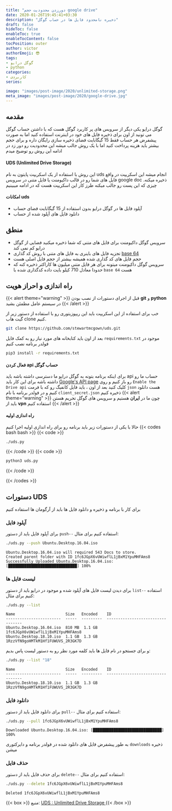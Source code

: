 ```yaml
---
title: "دورزدن محدودیت حجم google drive"
date: 2020-01-26T19:45:41+03:30
description: "ذخیره نامحدود فایل ها در حساب گوگل"
draft: false
hideToc: false
enableToc: true
enableTocContent: false
tocPosition: outer
author: victor
authorEmoji: 😎
tags: 
- گوگل درایو
- python
categories:
- کاربردی
series:

image: "images/post-image/2020/unlimited-storage.png"
meta_image: "images/post-image/2020/google-drive.jpg"
---
```

## مقدمه
گوگل درایو یکی دیگر از سرویس های پر کاربرد گوگل هست که با داشتن حساب گوگل می تونید از اون برای ذخیره فایل های خود در اینترنت استفاده کنید اما به صورت پیشفرض هر حساب فقط 15 گیگابایت فضای ذخیره سازی رایگان داره و برای حجم بیشتر باید هزینه پرداخت کنید اما با یک روش جالب میشه این محدودیت رو دور زد در ادامه این روش رو توضیح میدم
#### UDS (Unlimited Drive Storage)
این روش با استفاده از یک اسکریپت پایتون به نام uds انجام میشه این اسکریپت در واقع فایل های شما رو در قالب داکیومنت یا فایل متنی در سرویس google doc ذخیره میکنه. چیزی که این پست رو جالب میکنه طرز کار این اسکریپت هست که در ادامه میبینیم 
#### امکانات uds
* آپلود فایل ها در گوگل درایو بدون استفاده از 15‍ گیگابایت فضای حساب
* دانلود فایل های آپلود شده از حساب
## منطق 
* سرویس گوگل داکیومنت برای فایل های متنی که شما ذخیره میکنید فضایی از گوگل درایو کم نمی کند
* تجزیه فایل های باینری به فایل های متنی با روش کد گذاری [base 64](https://en.wikipedia.org/wiki/Base64)
* حجم فایل های کد گذاری شده همیشه بیشتر از حجم فایل اصلی هست
* سرویس گوگل داکیومنت میتونه برای هر فایل متنی میلیون ها کاراکتر ذخیره کنه که حدودا معادل 710 کیلو بایت داده کدگذاری شده با `base 64‍` هست
## راه اندازی و احراز هویت
{{< alert theme="warning" >}}
قبل از اجرای دستورات از نصب بودن **git** و **python** در سیستم عامل مطمئن بشید
{{< /alert >}}

خب برای استفاده از این اسکریپت باید این ریپوزیتوری رو با استفاده از دستور زیر از گیت هاب clone کنیم.

```bash
git clone https://github.com/stewartmcgown/uds.git
```

بعد از اون باید کتابخانه های مورد نیاز رو به کمک فایل `requirements.txt` موجود در فولدر برنامه نصب کنیم

```bash
pip3 install -r requirements.txt
```
#### فعال کردن api حساب گوگل 
برای اینکه برنامه بتونه به گوگل درایو ما دسترسی داشته باشه باید api حساب ما رو داشته باشه برای این کار باید [ Google's API page](https://developers.google.com/drive/api/v3/quickstart/python) رو باز کنیم
و روی `Enable the Drive api` کلیک کنید
بعد از اون ، باید فایل کانفیگ رو که با فرمت `json` هست دانلود کنیم و در فولدر برنامه با نام `client_secret.json` ذخیره کنیم
{{< alert theme="warning" >}}
چون ما در **ایران** هستیم و سرویس های گوگل تحریم هستن باید از **vpn‍** استفاده کنیم
{{< /alert >}}

#### راه اندازی اولیه
حالا با یکی از دستورات زیر باید برنامه رو برای راه اندازی اولیه اجرا کنیم
{{< codes bash bash >}}
  {{< code >}}
  ```bash
  ./uds.py 
  ```
  {{< /code >}}
  {{< code >}}

  ```bash
  python3 uds.py
  ```
  {{< /code >}}

{{< /codes >}}

## دستورات UDS
برای کار با برنامه و ذخیره و دانلود فایل ها باید از آرگومان ها استفاده کنیم 
### آپلود فایل 
برای آپلود فایل باید از دستور `push--` استفاده کنیم برای مثال:
```bash
./uds.py --push Ubuntu.Desktop.16.04.iso
```
```result
Ubuntu.Desktop.16.04.iso will required 543 Docs to store.
Created parent folder with ID 1fc6JGpX6vUWiwflL1jBxM1YpuMHFAms8
Successfully Uploaded Ubuntu.Desktop.16.04.iso: [██████████████████████████████] 100%
```
### لیست فایل ها
برای دیدن لیست فایل های آپلود شده و موجود در درایو باید از دستور `list--` استفاده کنیم برای مثال:
```bash
./uds.py --list
```
```result
Name                      Size   Encoded    ID
------------------------  -----  ---------  ---------------------------------  
Ubuntu.Desktop.16.04.iso  810 MB  1.1 GB    1fc6JGpX6vUWiwflL1jBxM1YpuMHFAms8
Ubuntu.Desktop.18.10.iso  1.1 GB  1.3 GB    1RzzVfN9goHMTkM1Hf1FUWUVS_2R3GK7D
```
و برای جستجو در نام فایل ها باید کلمه مورد نظر رو به دستور لیست پاس بدیم:
```bash
./uds.py --list "18"
```
```result
Name                      Size   Encoded    ID
------------------------  -----  ---------  ---------------------------------  
Ubuntu.Desktop.18.10.iso  1.1 GB  1.3 GB    1RzzVfN9goHMTkM1Hf1FUWUVS_2R3GK7D
```
### دانلود فایل
برای دانلود فایل باید از دستور `pull--` استفاده کنیم برای مثال:
```bash
./uds.py --pull 1fc6JGpX6vUWiwflL1jBxM1YpuMHFAms8
```
```result
Downloaded Ubuntu.Desktop.16.04.iso: [██████████████████████████████] 100%
```

به طور پیشفرض فایل های دانلود شده در فولدر برنامه و دایرکتوری `downloads` ذخیره میشن

### حذف فایل
برای حذف فایل باید از دستور `delete--` استفاده کنیم برای مثال:
```bash
./uds.py --delete 1fc6JGpX6vUWiwflL1jBxM1YpuMHFAms8
```
```result
Deleted 1fc6JGpX6vUWiwflL1jBxM1YpuMHFAms8
```

{{< box >}}
منبع:
<a href="https://github.com/stewartmcgown/uds">UDS : Unlimited Drive Storage </a>
{{< /box >}}
